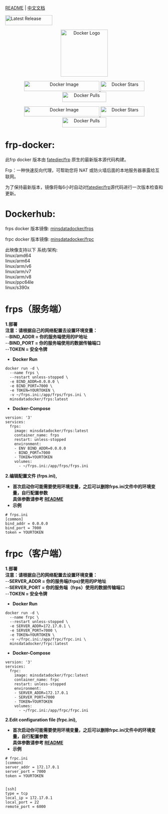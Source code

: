 [README](README.md) | [中文文档](README_zh.md)
<p align="left">
    <a href="https://github.com/minsdata/frp-docker/releases/latest" style="display: inline-block;">
        <img src="https://img.shields.io/github/release/minsdata/frp-docker.svg?style=for-the-badge&color=green" alt="Latest Release" width="150" height="32">
    </a>
</p>
<p align="center">
    <a href="https://hub.docker.com/u/minsdatadocker">
        <img src="https://cdn.iconscout.com/icon/free/png-256/docker-226091.png" alt="Docker Logo" width="150">
    </a>
</p>

<p align="center">
    <a href="https://hub.docker.com/r/minsdatadocker/frps">
        <img src="https://img.shields.io/badge/Docker%20Image-minsdatadocker%2Ffrps-blue?style=for-the-badge" alt="Docker Image" width="240" height="32">
    </a>
    <a href="https://hub.docker.com/r/minsdatadocker/frps">
        <img src="https://img.shields.io/docker/stars/minsdatadocker/frps.svg?style=for-the-badge" alt="Docker Stars" width="140" height="32">
    </a>
    <a href="https://hub.docker.com/r/minsdatadocker/frps">
        <img src="https://img.shields.io/docker/pulls/minsdatadocker/frps.svg?style=for-the-badge" alt="Docker Pulls" width="140" height="32">
    </a>
</p>

<p align="center">
    <a href="https://hub.docker.com/r/minsdatadocker/frpc">
        <img src="https://img.shields.io/badge/Docker%20Image-minsdatadocker%2Ffrpc-blue?style=for-the-badge" alt="Docker Image" width="240" height="32">
    </a>
    <a href="https://hub.docker.com/r/minsdatadocker/frpc">
        <img src="https://img.shields.io/docker/stars/minsdatadocker/frpc.svg?style=for-the-badge" alt="Docker Stars" width="140" height="32">
    </a>
    <a href="https://hub.docker.com/r/minsdatadocker/frpc">
        <img src="https://img.shields.io/docker/pulls/minsdatadocker/frpc.svg?style=for-the-badge" alt="Docker Pulls" width="140" height="32">
    </a>
</p>  
  
# frp-docker:  
此frp docker 版本由 [fatedier/frp](https://github.com/fatedier/frp) 原生的最新版本源代码构建。  
  
Frp：一种快速反向代理，可帮助您将 NAT 或防火墙后面的本地服务器暴露给互联网。  
  
为了保持最新版本，镜像将每6小时自动对[fatedier/frp](https://github.com/fatedier/frp)源代码进行一次版本检查和更新。  
  
# Dockerhub:  
  
frps docker 版本镜像: [minsdatadocker/frps](https://hub.docker.com/r/minsdatadocker/frps)  
  
frpc docker 版本镜像: [minsdatadocker/frpc](https://hub.docker.com/r/minsdatadocker/frpc)  
  
此映像支持以下 系统/架构:  
linux/amd64  
linux/arm64  
linux/arm/v6  
linux/arm/v7  
linux/arm/v8   
linux/ppc64le  
linux/s390x  
  
# frps（服务端）  
**1.部署**  
**注意：请根据自己的网络配置去设置环境变量：**  
--**BIND_ADDR = 你的服务端使用的IP地址**  
--**BIND_PORT = 你的服务端使用的数据传输端口**  
--**TOKEN = 安全令牌**  
- **Docker Run**  
```
docker run -d \
  --name frps \
  --restart unless-stopped \
  -e BIND_ADDR=0.0.0.0 \
  -e BIND_PORT=7000 \
  -e TOKEN=YOURTOKEN \
  -v ~/frps.ini:/app/frps/frps.ini \
  minsdatadocker/frps:latest  
```
- **Docker-Compose**  
```
version: '3'
services:
  frps:
    image: minsdatadocker/frps:latest
    container_name: frps
    restart: unless-stopped
    environment: 
    - ENV BIND_ADDR=0.0.0.0
    - BIND_PORT=7000
    - TOKEN=YOURTOKEN
    volumes:
      - ~/frps.ini:/app/frps/frps.ini
```
**2.编辑配置文件 (frps.ini),**  
- **首次启动你可能需要使用环境变量，之后可以删除frps.ini文件中的环境变量，自行配置参数**  
**具体参数请参考 [README](https://github.com/fatedier/frp#readme)**  
- **示例**
```
# frps.ini
[common]
bind_addr = 0.0.0.0
bind_port = 7000
token = YOURTOKEN
```  
  
# frpc（客户端） 
**1.部署**  
**注意：请根据自己的网络配置去设置环境变量：**  
--**SERVER_ADDR = 你的服务端(frps)使用的IP地址**  
--**SERVER_PORT = 你的服务端（frps）使用的数据传输端口**  
--**TOKEN = 安全令牌**  
- **Docker Run**  
```
docker run -d \
  --name frpc \
  --restart unless-stopped \
  -e SERVER_ADDR=172.17.0.1 \
  -e SERVER_PORT=7000 \
  -e TOKEN=YOURTOKEN \
  -v ~/frpc.ini:/app/frpc/frpc.ini \
  minsdatadocker/frpc:latest  
```
- **Docker-Compose**  
```
version: '3'
services:
  frpc:
    image: minsdatadocker/frpc:latest
    container_name: frpc
    restart: unless-stopped
    environment: 
    - SERVER_ADDR=172.17.0.1
    - SERVER_PORT=7000
    - TOKEN=YOURTOKEN
    volumes:
      - ~/frpc.ini:/app/frpc/frpc.ini
```
**2.Edit configuration file (frpc.ini),**  
- **首次启动你可能需要使用环境变量，之后可以删除frpc.ini文件中的环境变量，自行配置参数**  
**具体参数请参考 [README](https://github.com/fatedier/frp#readme)**  
- **示例**
```
# frpc.ini
[common]
server_addr = 172.17.0.1
server_port = 7000
token = YOURTOKEN


[ssh]
type = tcp
local_ip = 172.17.0.1
local_port = 22
remote_port = 6000
```
